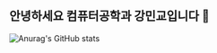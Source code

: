## 안녕하세요 컴퓨터공학과 강민교입니다 👋
![Anurag's GitHub stats](https://github-readme-stats.vercel.app/api?username=mingyo77&theme=dark&show_icons=true)
<!--
**mingyo77/mingyo77** is a ✨ _special_ ✨ repository because its `README.md` (this file) appears on your GitHub profile.

Here are some ideas to get you started:

- 🔭 I’m currently working on ...
- 🌱 I’m currently learning ...
- 👯 I’m looking to collaborate on ...
- 🤔 I’m looking for help with ...
- 💬 Ask me about ...
- 📫 How to reach me: ...
- 😄 Pronouns: ...
- ⚡ Fun fact: ...
-->
